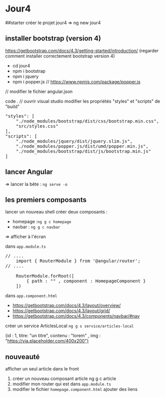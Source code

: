 # Jour4

##starter
créer le projet jour4 
=> ng new jour4

## installer bootstrap (version 4)

https://getbootstrap.com/docs/4.3/getting-started/introduction/ (regarder comment installer correctement bootstrap version 4)

- cd jour4
- npm i bootstrap
- npm i jquery
- npm i popper.js // https://www.npmjs.com/package/popper.js

// modifier le fichier angular.json

code . // ouvrir visual studio
modifier les propriétés 
"styles" et "scripts" de "build"

<pre>
"styles": [
    "./node_modules/bootstrap/dist/css/bootstrap.min.css",
    "src/styles.css"
],
"scripts": [
    "./node_modules/jquery/dist/jquery.slim.js",
    "./node_modules/popper.js/dist/umd/popper.min.js",
    "./node_modules/bootstrap/dist/js/bootstrap.min.js"
]
</pre> 


## lancer Angular 

=> lancer la bête : `ng serve -o`

## les premiers composants 

lancer un nouveau shell 
créer deux composants :
- homepage :`ng g c homepage`
- navbar : `ng g c navbar`

=> afficher à l'écran

dans `app.module.ts`

<pre>
// ....
    import { RouterModule } from '@angular/router';
// ....

    RouterModule.forRoot([
        { path : "" , component : HomepageComponent }
    ])
</pre>

dans `app.component.html`

- https://getbootstrap.com/docs/4.3/layout/overview/
- https://getbootstrap.com/docs/4.3/layout/grid/
- https://getbootstrap.com/docs/4.3/components/navbar/#nav

créer un service ArticlesLocal `ng g s service/articles-local`


{id : 1, titre: "un titre", contenu : "lorem" , img : "https://via.placeholder.com/400x200"}


## nouveauté 

afficher un seul article dans le front 

1. créer un nouveau composant article ng g c article
2. modifier mon router qui est dans `app.module.ts`
3. modifier le fichier `homepage.component.html` ajouter des liens 